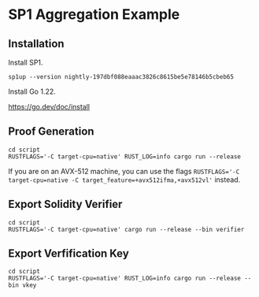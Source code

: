 # SP1 Aggregation Example

## Installation

Install SP1.

```sp1up --version nightly-197dbf088eaaac3826c8615be5e78146b5cbeb65```

Install Go 1.22.

https://go.dev/doc/install

## Proof Generation

```
cd script
RUSTFLAGS='-C target-cpu=native' RUST_LOG=info cargo run --release
```

If you are on an AVX-512 machine, you can use the flags `RUSTFLAGS='-C target-cpu=native -C target_feature=+avx512ifma,+avx512vl'` instead.

## Export Solidity Verifier
```
cd script
RUSTFLAGS='-C target-cpu=native' cargo run --release --bin verifier
```

## Export Verfification Key
```
cd script
RUSTFLAGS='-C target-cpu=native' RUST_LOG=info cargo run --release --bin vkey
```
